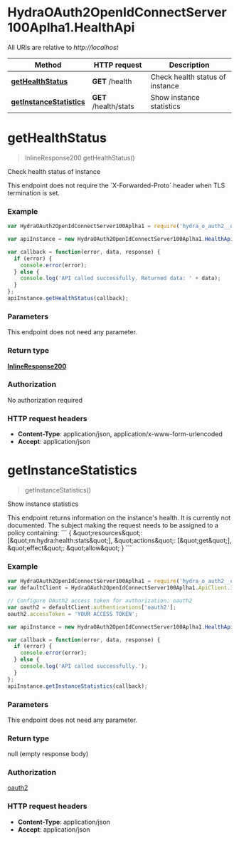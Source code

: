 # HydraOAuth2OpenIdConnectServer100Aplha1.HealthApi

All URIs are relative to *http://localhost*

Method | HTTP request | Description
------------- | ------------- | -------------
[**getHealthStatus**](HealthApi.md#getHealthStatus) | **GET** /health | Check health status of instance
[**getInstanceStatistics**](HealthApi.md#getInstanceStatistics) | **GET** /health/stats | Show instance statistics


<a name="getHealthStatus"></a>
# **getHealthStatus**
> InlineResponse200 getHealthStatus()

Check health status of instance

This endpoint does not require the &#x60;X-Forwarded-Proto&#x60; header when TLS termination is set.

### Example
```javascript
var HydraOAuth2OpenIdConnectServer100Aplha1 = require('hydra_o_auth2__open_id_connect_server__100_aplha1');

var apiInstance = new HydraOAuth2OpenIdConnectServer100Aplha1.HealthApi();

var callback = function(error, data, response) {
  if (error) {
    console.error(error);
  } else {
    console.log('API called successfully. Returned data: ' + data);
  }
};
apiInstance.getHealthStatus(callback);
```

### Parameters
This endpoint does not need any parameter.

### Return type

[**InlineResponse200**](InlineResponse200.md)

### Authorization

No authorization required

### HTTP request headers

 - **Content-Type**: application/json, application/x-www-form-urlencoded
 - **Accept**: application/json

<a name="getInstanceStatistics"></a>
# **getInstanceStatistics**
> getInstanceStatistics()

Show instance statistics

This endpoint returns information on the instance&#39;s health. It is currently not documented.  The subject making the request needs to be assigned to a policy containing:  &#x60;&#x60;&#x60; { \&quot;resources\&quot;: [\&quot;rn:hydra:health:stats\&quot;], \&quot;actions\&quot;: [\&quot;get\&quot;], \&quot;effect\&quot;: \&quot;allow\&quot; } &#x60;&#x60;&#x60;

### Example
```javascript
var HydraOAuth2OpenIdConnectServer100Aplha1 = require('hydra_o_auth2__open_id_connect_server__100_aplha1');
var defaultClient = HydraOAuth2OpenIdConnectServer100Aplha1.ApiClient.instance;

// Configure OAuth2 access token for authorization: oauth2
var oauth2 = defaultClient.authentications['oauth2'];
oauth2.accessToken = 'YOUR ACCESS TOKEN';

var apiInstance = new HydraOAuth2OpenIdConnectServer100Aplha1.HealthApi();

var callback = function(error, data, response) {
  if (error) {
    console.error(error);
  } else {
    console.log('API called successfully.');
  }
};
apiInstance.getInstanceStatistics(callback);
```

### Parameters
This endpoint does not need any parameter.

### Return type

null (empty response body)

### Authorization

[oauth2](../README.md#oauth2)

### HTTP request headers

 - **Content-Type**: application/json
 - **Accept**: application/json

